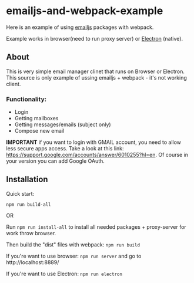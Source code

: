 # emailjs-and-webpack-example

Here is an example of using [emailjs](http://emailjs.org/) packages with webpack.

Example works in browser(need to run proxy server) or [Electron](http://electron.atom.io/) (native).

## About

This is very simple email manager clinet that runs on Browser or Electron.
This source is only example of ussing emailjs + webpack - it's not working client.

### Functionality:
* Login
* Getting mailboxes
* Getting messages/emails (subject only)
* Compose new email

**IMPORTANT** if you want to login with GMAIL account, you need to allow less secure apps access. Take a look at this link: https://support.google.com/accounts/answer/6010255?hl=en. Of course in your version you can add Google OAuth.

## Installation

Quick start: 
```
npm run build-all
```

OR

Run `npm run install-all` to install all needed packages + proxy-server for work throw browser.

Then build the "dist" files with webpack: `npm run build`

If you're want to use browser: `npm run server` and go to http://localhost:8889/

If you're want to use Electron: `npm run electron`
